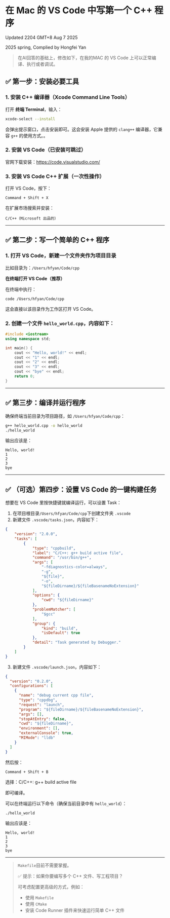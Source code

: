 # 在 Mac 的 VS Code 中写第一个 C++ 程序

Updated 2204 GMT+8 Aug 7 2025

2025 spring, Complied by Hongfei Yan



> 在AI回答的基础上，修改如下，在我的MAC 的 VS Code 上可以正常编译、执行或者调试。



## ✅ 第一步：安装必要工具

### 1. 安装 C++ 编译器（Xcode Command Line Tools）

打开 **终端 Terminal**，输入：

```bash
xcode-select --install
```

会弹出提示窗口，点击安装即可。这会安装 Apple 提供的 `clang++` 编译器，它兼容 `g++` 的使用方式。。

### 2. 安装 VS Code（已安装可跳过）

官网下载安装：https://code.visualstudio.com/

### 3. 安装 VS Code C++ 扩展（一次性操作）

打开 VS Code，按下：

```
Command + Shift + X
```

在扩展市场搜索并安装：

```
C/C++（Microsoft 出品的）
```

------

## ✅ 第二步：写一个简单的 C++ 程序

### 1. 打开 VS Code，新建一个文件夹作为项目目录

比如目录为：`/Users/hfyan/Code/cpp`

**在终端打开 VS Code（推荐）**

在终端中执行：

```
code /Users/hfyan/Code/cpp
```

这会直接以该目录作为工作区打开 VS Code。

### 2. 创建一个文件 `hello_world.cpp`，内容如下：

```cpp
#include <iostream>
using namespace std;

int main() {
    cout << "Hello, world!" << endl;
    cout << "1" << endl;
    cout << "2" << endl;
    cout << "3" << endl;
    cout << "bye" << endl;
    return 0;
}

```

------

## ✅ 第三步：编译并运行程序

确保终端当前目录为项目路径，如 `/Users/hfyan/Code/cpp`：

```bash
g++ hello_world.cpp -o hello_world
./hello_world
```

输出应该是：

```
Hello, world!
1
2
3
bye
```

------

## ✅ （可选）第四步：设置 VS Code 的一键构建任务

想要在 VS Code 里按快捷键就编译运行，可以设置 Task：

1. 在项目根目录`/Users/hfyan/Code/cpp`下创建文件夹 `.vscode`
2. 新建文件 `.vscode/tasks.json`，内容如下：

```json
{
    "version": "2.0.0",
    "tasks": [
        {
            "type": "cppbuild",
            "label": "C/C++: g++ build active file",
            "command": "/usr/bin/g++",
            "args": [
                "-fdiagnostics-color=always",
                "-g",
                "${file}",
                "-o",
                "${fileDirname}/${fileBasenameNoExtension}"
            ],
            "options": {
                "cwd": "${fileDirname}"
            },
            "problemMatcher": [
                "$gcc"
            ],
            "group": {
                "kind": "build",
                "isDefault": true
            },
            "detail": "Task generated by Debugger."
        }
    ]
}
```



3. 新建文件 `.vscode/launch.json`，内容如下：

```json
{
  "version": "0.2.0",
  "configurations": [
    {
      "name": "debug current cpp file",
      "type": "cppdbg",
      "request": "launch",
      "program": "${fileDirname}/${fileBasenameNoExtension}",
      "args": [],
      "stopAtEntry": false,
      "cwd": "${fileDirname}",
      "environment": [],
      "externalConsole": true,
      "MIMode": "lldb"
    }
  ]
}
```

然后按：

```
Command + Shift + B
```

选择：C/C++: g++ build active file 

即可编译。

可以在终端运行以下命令（确保当前目录中有 `hello_world`）：

```bash
./hello_world
```

输出应该是：

```
Hello, world!
1
2
3
bye
```

------

>  `Makefile`目前不需要掌握。
>
> ✅ 提示：如果你要编写多个 C++ 文件、写工程项目？
>
> 可考虑配置更高级的方式，例如：
>
> - 使用 `Makefile`
> - 使用 `CMake`
> - 安装 Code Runner 插件来快速运行简单 C++ 文件

